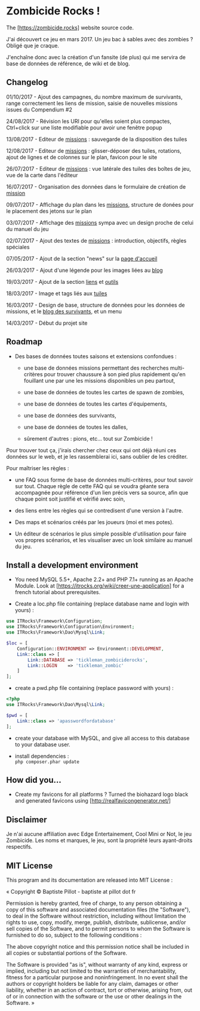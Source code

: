 # Zombicide Rocks !

The [https://zombicide.rocks] website source code.

J'ai découvert ce jeu en mars 2017. Un jeu bac à sables avec des zombies ? Obligé que je craque.

J'enchaîne donc avec la création d'un fansite (de plus) qui me servira de base de données de référence, de wiki et de blog.

## Changelog

01/10/2017 - Ajout des campagnes, du nombre maximum de survivants, range correctement les liens de mission, saisie de nouvelles missions issues du Compendium #2

24/08/2017 - Révision les URI pour qu'elles soient plus compactes, Ctrl+click sur une liste modifiable pour avoir une fenêtre popup

13/08/2017 - Editeur de [missions](https://zombicide.rocks/missions) : sauvegarde de la disposition des tuiles

12/08/2017 - Editeur de [missions](https://zombicide.rocks/missions) : glisser-déposer des tuiles, rotations, ajout de lignes et de colonnes sur le plan, favicon pour le site

26/07/2017 - Editeur de [missions](https://zombicide.rocks/missions) : vue latérale des tuiles des boîtes de jeu, vue de la carte dans l'éditeur

16/07/2017 - Organisation des données dans le formulaire de création de [mission](https://zombicide.rocks/missions)

09/07/2017 - Affichage du plan dans les [missions](https://zombicide.rocks/missions), structure de donées pour le placement des jetons sur le plan

03/07/2017 - Affichage des [missions](https://zombicide.rocks/missions) sympa avec un design proche de celui du manuel du jeu

02/07/2017 - Ajout des textes de [missions](https://zombicide.rocks/missions) : introduction, objectifs, règles spéciales

07/05/2017 - Ajout de la section "news" sur la [page d'accueil](https://zombicide.rocks)

26/03/2017 - Ajout d'une légende pour les images liées au [blog](https://zombicide.rocks/blog)

19/03/2017 - Ajout de la section [liens](https://zombicide.rocks/liens) et [outils](https://zombicide.rocks/outils)

18/03/2017 - Image et tags liés aux [tuiles](https://zombicide.rocks/tuiles)

16/03/2017 - Design de base, structure de données pour les données de missions, et le [blog des survivants](https://zombicide.rocks/blog), et un menu

14/03/2017 - Début du projet site

## Roadmap

- Des bases de données toutes saisons et extensions confondues :

  - une base de données missions permettant des recherches multi-critères pour trouver chaussure à son pied plus rapidement qu'en fouillant une par une les missions disponibles un peu partout,

  - une base de données de toutes les cartes de spawn de zombies,

  - une base de données de toutes les cartes d'équipements,

  - une base de données des survivants,

  - une base de données de toutes les dalles,

  - sûrement d'autres : pions, etc... tout sur Zombicide !

Pour trouver tout ça, j'irais chercher chez ceux qui ont déjà réuni ces données sur le web, et je les rassemblerai ici, sans oublier de les créditer.

Pour maîtriser les règles :

  - une FAQ sous forme de base de données multi-critères, pour tout savoir sur tout. Chaque règle de cette FAQ qui se voudra géante sera accompagnée pour référence d'un lien précis vers sa source, afin que chaque point soit justifié et vérifié avec soin,

  - des liens entre les règles qui se contredisent d'une version à l'autre.

- Des maps et scénarios créés par les joueurs (moi et mes potes).

- Un éditeur de scénarios le plus simple possible d'utilisation pour faire vos propres scénarios, et les visualiser avec un look similaire au manuel du jeu.

## Install a development environment

- You need MySQL 5.5+, Apache 2.2+ and PHP 7.1+ running as an Apache Module. Look at [https://itrocks.org/wiki/creer-une-application] for a french tutorial about prerequisites.

- Create a loc.php file containing (replace database name and login with yours) :

```php
use ITRocks\Framework\Configuration;
use ITRocks\Framework\Configuration\Environment;
use ITRocks\Framework\Dao\Mysql\Link;

$loc = [
	Configuration::ENVIRONMENT => Environment::DEVELOPMENT,
	Link::class => [
		Link::DATABASE => 'tickleman_zombiciderocks',
		Link::LOGIN    => 'tickleman_zombic'
	]
];
```

- create a pwd.php file containing (replace password with yours) :
```php
<?php
use ITRocks\Framework\Dao\Mysql\Link;

$pwd = [
	Link::class => 'apasswordfordatabase'
];
```

- create your database with MySQL, and give all access to this database to your database user.

- install dependencies :\
```php composer.phar update```

## How did you...

- Create my favicons for all platforms ?
  Turned the biohazard logo black and generated favicons using [http://realfavicongenerator.net/]

## Disclaimer

Je n'ai aucune affiliation avec Edge Entertainement, Cool Mini or Not, le jeu Zombicide. Les noms et marques, le jeu, sont la propriété leurs ayant-droits respectifs.

## MIT License

This program and its documentation are released into MIT License :

« Copyright © Baptiste Pillot - baptiste at pillot dot fr

Permission is hereby granted, free of charge, to any person obtaining a copy of this software and associated documentation files (the "Software"), to deal in the Software without restriction, including without limitation the rights to use, copy, modify, merge, publish, distribute, sublicense, and/or sell copies of the Software, and to permit persons to whom the Software is furnished to do so, subject to the following conditions :

The above copyright notice and this permission notice shall be included in all copies or substantial portions of the Software.

The Software is provided "as is", without warranty of any kind, express or implied, including but not limited to the warranties of merchantability, fitness for a particular purpose and noninfringement. In no event shall the authors or copyright holders be liable for any claim, damages or other liability, whether in an action of contract, tort or otherwise, arising from, out of or in connection with the software or the use or other dealings in the Software. »
